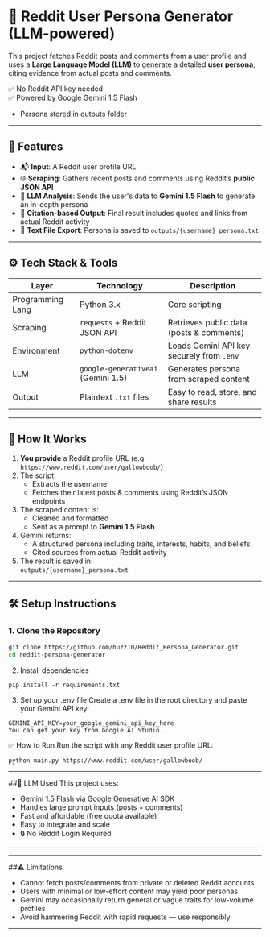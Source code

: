 # 🤖 Reddit User Persona Generator (LLM-powered)

This project fetches Reddit posts and comments from a user profile and uses a **Large Language Model (LLM)** to generate a detailed **user persona**, citing evidence from actual posts and comments.

✅ No Reddit API key needed  
✅ Powered by Google Gemini 1.5 Flash  
- Persona stored in outputs folder
---

## 🚀 Features

- 📬 **Input**: A Reddit user profile URL  
- 🌐 **Scraping**: Gathers recent posts and comments using Reddit’s **public JSON API**  
- 🤖 **LLM Analysis**: Sends the user's data to **Gemini 1.5 Flash** to generate an in-depth persona  
- 🧾 **Citation-based Output**: Final result includes quotes and links from actual Reddit activity  
- 📄 **Text File Export**: Persona is saved to `outputs/{username}_persona.txt`  

---

## ⚙️ Tech Stack & Tools

| Layer            | Technology                        | Description                            |
|------------------|------------------------------------|----------------------------------------|
| Programming Lang | Python 3.x                         | Core scripting                         |
| Scraping         | `requests` + Reddit JSON API       | Retrieves public data (posts & comments) |
| Environment      | `python-dotenv`                    | Loads Gemini API key securely from `.env` |
| LLM              | `google-generativeai` (Gemini 1.5) | Generates persona from scraped content |
| Output           | Plaintext `.txt` files             | Easy to read, store, and share results |

---

## 🔄 How It Works

1. **You provide** a Reddit profile URL (e.g. `https://www.reddit.com/user/gallowboob/`)
2. The script:
   - Extracts the username
   - Fetches their latest posts & comments using Reddit’s JSON endpoints
3. The scraped content is:
   - Cleaned and formatted
   - Sent as a prompt to **Gemini 1.5 Flash**
4. Gemini returns:
   - A structured persona including traits, interests, habits, and beliefs
   - Cited sources from actual Reddit activity
5. The result is saved in:  
   `outputs/{username}_persona.txt`

---

## 🛠️ Setup Instructions

### 1. Clone the Repository

```bash
git clone https://github.com/huzz10/Reddit_Persona_Generator.git
cd reddit-persona-generator
```

2. Install dependencies
```
pip install -r requirements.txt
```

3. Set up your .env file
Create a .env file in the root directory and paste your Gemini API key:
```
GEMINI_API_KEY=your_google_gemini_api_key_here
You can get your key from Google AI Studio.
```
✅ How to Run
Run the script with any Reddit user profile URL:
```
python main.py https://www.reddit.com/user/gallowboob/
```
---
##🤖 LLM Used
This project uses:
- Gemini 1.5 Flash via Google Generative AI SDK
- Handles large prompt inputs (posts + comments)
- Fast and affordable (free quota available)
- Easy to integrate and scale
- 🔒 No Reddit Login Required

---
---
##⚠️ Limitations
- Cannot fetch posts/comments from private or deleted Reddit accounts
- Users with minimal or low-effort content may yield poor personas
- Gemini may occasionally return general or vague traits for low-volume profiles
- Avoid hammering Reddit with rapid requests — use responsibly

---

